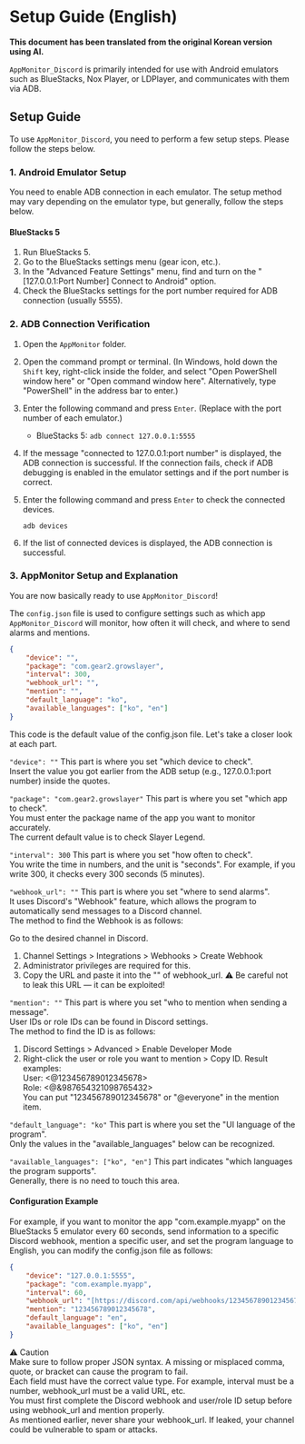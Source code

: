 # Setup Guide (English)

**This document has been translated from the original Korean version using AI.**

`AppMonitor_Discord` is primarily intended for use with Android emulators such as BlueStacks, Nox Player, or LDPlayer, and communicates with them via ADB.

## Setup Guide

To use `AppMonitor_Discord`, you need to perform a few setup steps. Please follow the steps below.

### 1. Android Emulator Setup

You need to enable ADB connection in each emulator. The setup method may vary depending on the emulator type, but generally, follow the steps below.

#### BlueStacks 5

1.  Run BlueStacks 5.
2.  Go to the BlueStacks settings menu (gear icon, etc.).
3.  In the "Advanced Feature Settings" menu, find and turn on the "[127.0.0.1:Port Number] Connect to Android" option.
4.  Check the BlueStacks settings for the port number required for ADB connection (usually 5555).

### 2. ADB Connection Verification

1.  Open the `AppMonitor` folder.
2.  Open the command prompt or terminal. (In Windows, hold down the `Shift` key, right-click inside the folder, and select "Open PowerShell window here" or "Open command window here". Alternatively, type "PowerShell" in the address bar to enter.)
3.  Enter the following command and press `Enter`. (Replace with the port number of each emulator.)

    * BlueStacks 5: `adb connect 127.0.0.1:5555`

4.  If the message "connected to 127.0.0.1:port number" is displayed, the ADB connection is successful. If the connection fails, check if ADB debugging is enabled in the emulator settings and if the port number is correct.
5.  Enter the following command and press `Enter` to check the connected devices.

    ```
    adb devices
    ```

6.  If the list of connected devices is displayed, the ADB connection is successful.

### 3. AppMonitor Setup and Explanation

You are now basically ready to use `AppMonitor_Discord`!

The `config.json` file is used to configure settings such as which app `AppMonitor_Discord` will monitor, how often it will check, and where to send alarms and mentions.

```JSON
{
    "device": "",
    "package": "com.gear2.growslayer",
    "interval": 300,
    "webhook_url": "",
    "mention": "",
    "default_language": "ko",
    "available_languages": ["ko", "en"]
}
```
This code is the default value of the config.json file.
Let's take a closer look at each part.

`"device": ""` This part is where you set "which device to check".
</br>Insert the value you got earlier from the ADB setup (e.g., 127.0.0.1:port number) inside the quotes.

`"package": "com.gear2.growslayer"` This part is where you set "which app to check".
</br>You must enter the package name of the app you want to monitor accurately.
</br>The current default value is to check Slayer Legend.

`"interval": 300` This part is where you set "how often to check".
</br>You write the time in numbers, and the unit is "seconds". For example, if you write 300, it checks every 300 seconds (5 minutes).

`"webhook_url": ""` This part is where you set "where to send alarms".
</br>It uses Discord's "Webhook" feature, which allows the program to automatically send messages to a Discord channel.
</br>The method to find the Webhook is as follows:

Go to the desired channel in Discord.
1. Channel Settings > Integrations > Webhooks > Create Webhook
2. Administrator privileges are required for this.
3. Copy the URL and paste it into the "" of webhook_url.
⚠ Be careful not to leak this URL — it can be exploited!

`"mention": ""` This part is where you set "who to mention when sending a message".
</br>User IDs or role IDs can be found in Discord settings.
</br>The method to find the ID is as follows:
1. Discord Settings > Advanced > Enable Developer Mode
2. Right-click the user or role you want to mention > Copy ID.
Result examples:
</br>User: <@123456789012345678>
</br>Role: <@&987654321098765432>
</br>You can put "123456789012345678" or "@everyone" in the mention item.

`"default_language": "ko"` This part is where you set the "UI language of the program".
</br>Only the values in the "available_languages" below can be recognized.

`"available_languages": ["ko", "en"]` This part indicates "which languages the program supports".
</br>Generally, there is no need to touch this area.

#### Configuration Example ####
For example, if you want to monitor the app "com.example.myapp" on the BlueStacks 5 emulator every 60 seconds, send information to a specific Discord webhook, mention a specific user, and set the program language to English, you can modify the config.json file as follows:

```JSON
{
    "device": "127.0.0.1:5555",
    "package": "com.example.myapp",
    "interval": 60,
    "webhook_url": "[https://discord.com/api/webhooks/123456789012345678/abcdefghijklmnopqrstuvwxyz](https://discord.com/api/webhooks/123456789012345678/abcdefghijklmnopqrstuvwxyz)",
    "mention": "123456789012345678",
    "default_language": "en",
    "available_languages": ["ko", "en"]
}
```
⚠ Caution
</br>Make sure to follow proper JSON syntax. A missing or misplaced comma, quote, or bracket can cause the program to fail.
</br>Each field must have the correct value type. For example, interval must be a number, webhook_url must be a valid URL, etc.
</br>You must first complete the Discord webhook and user/role ID setup before using webhook_url and mention properly.
</br>As mentioned earlier, never share your webhook_url. If leaked, your channel could be vulnerable to spam or attacks.